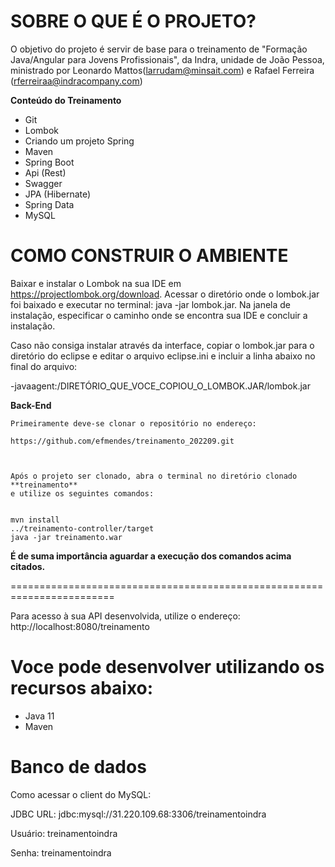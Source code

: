 **SOBRE O QUE É O PROJETO?**
========================================================================
O objetivo do projeto é servir de base para o treinamento de "Formação Java/Angular para Jovens Profissionais", da Indra, unidade de João Pessoa, 
ministrado por Leonardo Mattos(larrudam@minsait.com) e Rafael Ferreira (rferreiraa@indracompany.com)


**Conteúdo do Treinamento**

- Git
- Lombok 
- Criando um projeto Spring 
- Maven 
- Spring Boot 
- Api (Rest)
- Swagger 
- JPA (Hibernate) 
- Spring Data 
- MySQL


**COMO CONSTRUIR O AMBIENTE**
========================================================================

Baixar e instalar o Lombok na sua IDE em https://projectlombok.org/download.
Acessar o diretório onde o lombok.jar foi baixado e executar no terminal: java -jar lombok.jar.
Na janela de instalação, especificar o caminho onde se encontra sua IDE e concluir a instalação.

Caso não consiga instalar através da interface, copiar o lombok.jar para o diretório do eclipse e editar o arquivo eclipse.ini e incluir a linha abaixo no final do arquivo:

-javaagent:/DIRETÓRIO_QUE_VOCE_COPIOU_O_LOMBOK.JAR/lombok.jar

**Back-End**

	Primeiramente deve-se clonar o repositório no endereço:
	
	https://github.com/efmendes/treinamento_202209.git
	
	
	
	Após o projeto ser clonado, abra o terminal no diretório clonado **treinamento**
	e utilize os seguintes comandos:

	
	mvn install
	../treinamento-controller/target
	java -jar treinamento.war
	
	
**É de suma importância aguardar a execução dos comandos acima citados.**

========================================================================


Para acesso à sua API desenvolvida, utilize o endereço: http://localhost:8080/treinamento




Voce pode desenvolver utilizando os recursos abaixo:
========================================================================
- Java 11
- Maven

Banco de dados
==========================================================================

Como acessar o client do MySQL:

	
JDBC URL: jdbc:mysql://31.220.109.68:3306/treinamentoindra

Usuário: treinamentoindra

Senha: treinamentoindra
